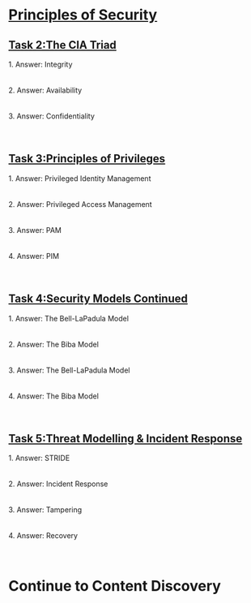 <h1><ins>Principles of Security</ins></h1>
<h2><ins>Task 2:The CIA Triad</ins></h2>
1. Answer: Integrity<br><br><br>
2. Answer: Availability<br><br><br>
3. Answer: Confidentiality<br><br><br>

<h2><ins>Task 3:Principles of Privileges</ins></h2>
1. Answer: Privileged Identity Management<br><br><br>
2. Answer: Privileged Access Management<br><br><br>
3. Answer: PAM <br><br><br>
4. Answer: PIM <br><br><br>

<h2><ins>Task 4:Security Models Continued</ins></h2>
1. Answer: The Bell-LaPadula Model<br><br><br>
2. Answer: The Biba Model <br><br><br>
3. Answer: The Bell-LaPadula Model<br><br><br>
4. Answer: The Biba Model<br><br><br>

<h2><ins>Task 5:Threat Modelling & Incident Response</ins></h2>
1. Answer: STRIDE<br><br><br>
2. Answer: Incident Response<br><br><br>
3. Answer: Tampering <br><br><br>
4. Answer: Recovery <br><br><br>

<h1>Continue to Content Discovery</h1>
